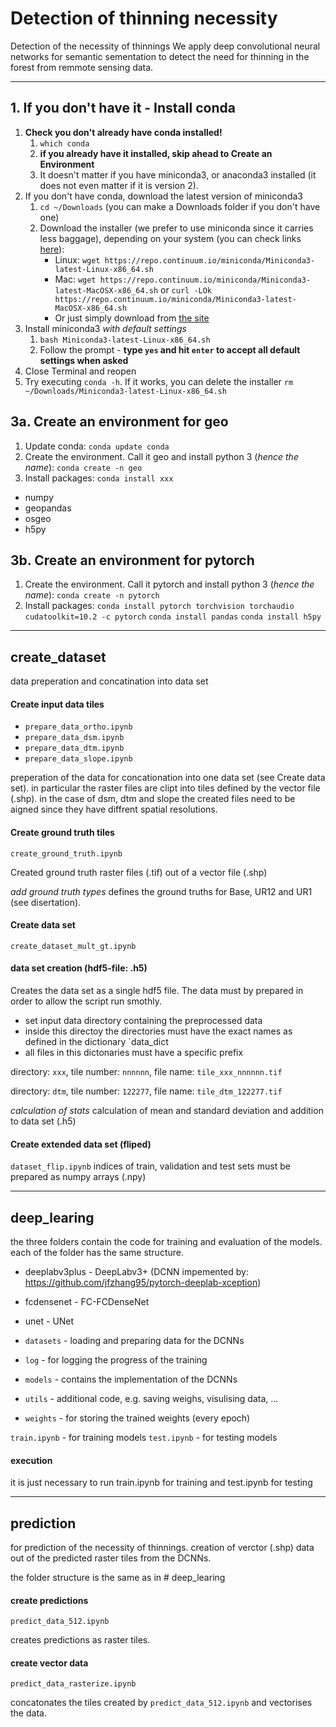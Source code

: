 # Detection of thinning necessity
Detection of the necessity of thinnings
We apply deep convolutional neural networks for semantic sementation to detect the need for thinning in the forest from remmote sensing data.

***

## 1. If you don't have it - Install conda
1. **Check you don't already have conda installed!**
    1. `which conda`
    1. **if you already have it installed, skip ahead to Create an Environment**
    1. It doesn't matter if you have miniconda3, or anaconda3 installed (it does not even matter if it is version 2).
1. If you don't have conda, download the latest version of miniconda3
    1. `cd ~/Downloads` (you can make a Downloads folder if you don't have one)
    1. Download the installer (we prefer to use miniconda since it carries less baggage), depending on your system (you can check links [here](https://conda.io/miniconda.html)):
        * Linux: `wget https://repo.continuum.io/miniconda/Miniconda3-latest-Linux-x86_64.sh`
        * Mac: `wget https://repo.continuum.io/miniconda/Miniconda3-latest-MacOSX-x86_64.sh` or ```curl -LOk https://repo.continuum.io/miniconda/Miniconda3-latest-MacOSX-x86_64.sh```
        * Or just simply download from [the site](https://conda.io/miniconda.html)
1. Install miniconda3 *with default settings*
    1. `bash Miniconda3-latest-Linux-x86_64.sh`
    1. Follow the prompt - **type `yes` and hit `enter` to accept all default
    settings when asked**
1. Close Terminal and reopen
1. Try executing `conda -h`. If it works, you can delete the installer
```rm ~/Downloads/Miniconda3-latest-Linux-x86_64.sh```

## 3a. Create an environment for geo
1. Update conda: `conda update conda`
1. Create the environment. Call it geo and install python 3 (*hence the name*):
```conda create -n geo```
1. Install packages: `conda install xxx`
* numpy
* geopandas
* osgeo
* h5py

## 3b. Create an environment for pytorch
1. Create the environment. Call it pytorch and install python 3 (*hence the name*):
```conda create -n pytorch```
1. Install packages:
`conda install pytorch torchvision torchaudio cudatoolkit=10.2 -c pytorch`
`conda install pandas`
`conda install h5py`

***

## create_dataset
data preperation and concatination into data set

#### Create input data tiles
- `prepare_data_ortho.ipynb`
- `prepare_data_dsm.ipynb`
- `prepare_data_dtm.ipynb`
- `prepare_data_slope.ipynb`

preperation of the data for concationation into one data set (see Create data set).
in particular the raster files are clipt into tiles defined by the vector file (.shp).
in the case of dsm, dtm and slope the created files need to be aigned since they 
have diffrent spatial resolutions.

#### Create ground truth tiles
`create_ground_truth.ipynb`

Created ground truth raster files (.tif) out of a vector file (.shp)

*add ground truth types* defines the ground truths for Base, UR12 and UR1 (see disertation).


#### Create data set
`create_dataset_mult_gt.ipynb`

#### data set creation (hdf5-file: .h5)
Creates the data set as a single hdf5 file. The data must by prepared in order 
to allow the script run smothly.
* set input data directory containing the preprocessed data
* inside this directoy the directories must have the exact names as defined in 
the dictionary ´data_dict
* all files in this dictonaries must have a specific prefix

directory: `xxx`, tile number: `nnnnnn`, file name: `tile_xxx_nnnnnn.tif`

directory: `dtm`, tile number: `122277`, file name: `tile_dtm_122277.tif`

*calculation of stats* calculation of mean and standard deviation and addition to data set (.h5)


#### Create extended data set (fliped)
`dataset_flip.ipynb`
indices of train, validation and test sets must be prepared as numpy arrays (.npy)

***

## deep_learing
the three folders contain the code for training and evaluation of the models.
each of the folder has the same structure.

- deeplabv3plus - DeepLabv3+ (DCNN impemented by: https://github.com/jfzhang95/pytorch-deeplab-xception)
- fcdensenet - FC-FCDenseNet
- unet - UNet

- `datasets` - loading and preparing data for the DCNNs
- `log` - for logging the progress of the training
- `models` - contains the implementation of the DCNNs
- `utils` - additional code, e.g. saving weighs, visulising data, ...
- `weights` - for storing the trained weights (every epoch)

`train.ipynb` - for training models
`test.ipynb` - for testing models

#### execution
it is just necessary to run train.ipynb for training and test.ipynb for testing

***

## prediction
for prediction of the necessity of thinnings. creation of verctor (.shp) data
out of the predicted raster tiles from the DCNNs.

the folder structure is the same as in # deep_learing

#### create predictions
`predict_data_512.ipynb`

creates predictions as raster tiles.

#### create vector data
`predict_data_rasterize.ipynb`

concatonates the tiles created by `predict_data_512.ipynb` and vectorises the data. 
